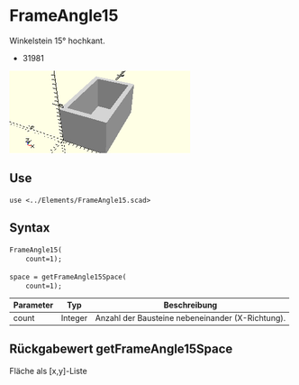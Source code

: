 # FrameAngle15
Winkelstein 15° hochkant.
- 31981

![FrameAngle15](../../images/FrameAngle15.png)

## Use
```
use <../Elements/FrameAngle15.scad>
```

## Syntax
```
FrameAngle15(
    count=1);

space = getFrameAngle15Space(
    count=1);
```

| Parameter | Typ | Beschreibung |
| ------ | ------ | ------ |
| count | Integer | Anzahl der Bausteine nebeneinander (X-Richtung). |

## Rückgabewert getFrameAngle15Space
Fläche als \[x,y]-Liste